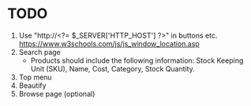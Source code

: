 # TODO

1. Use "http://\<?= $_SERVER['HTTP_HOST'] ?>" in buttons etc. https://www.w3schools.com/js/js_window_location.asp
1. Search page
    * Products should include the following information: Stock Keeping Unit (SKU), Name, Cost, Category, Stock Quantity.
1. Top menu
1. Beautify
1. Browse page (optional)